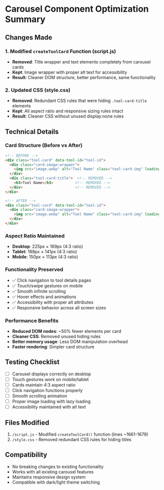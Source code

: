 # Carousel Component Optimization Summary

## Changes Made

### 1. Modified `createToolCard` Function (script.js)
- **Removed**: Title wrapper and text elements completely from carousel cards
- **Kept**: Image wrapper with proper alt text for accessibility
- **Result**: Cleaner DOM structure, better performance, same functionality

### 2. Updated CSS (style.css)
- **Removed**: Redundant CSS rules that were hiding `.tool-card-title` elements
- **Kept**: All aspect ratio and responsive sizing rules intact
- **Result**: Cleaner CSS without unused display:none rules

## Technical Details

### Card Structure (Before vs After)
```html
<!-- BEFORE -->
<div class="tool-card" data-tool-id="tool-id">
  <div class="card-image-wrapper">
    <img src="image.webp" alt="Tool Name" class="tool-card-img" loading="lazy">
  </div>
  <div class="tool-card-title">  <!-- REMOVED -->
    <h3>Tool Name</h3>          <!-- REMOVED -->
  </div>                        <!-- REMOVED -->
</div>

<!-- AFTER -->
<div class="tool-card" data-tool-id="tool-id">
  <div class="card-image-wrapper">
    <img src="image.webp" alt="Tool Name" class="tool-card-img" loading="lazy">
  </div>
</div>
```

### Aspect Ratio Maintained
- **Desktop**: 225px × 169px (4:3 ratio)
- **Tablet**: 188px × 141px (4:3 ratio)  
- **Mobile**: 150px × 113px (4:3 ratio)

### Functionality Preserved
- ✅ Click navigation to tool details pages
- ✅ Touch/swipe gestures on mobile
- ✅ Smooth infinite scrolling
- ✅ Hover effects and animations
- ✅ Accessibility with proper alt attributes
- ✅ Responsive behavior across all screen sizes

### Performance Benefits
- **Reduced DOM nodes**: ~50% fewer elements per card
- **Cleaner CSS**: Removed unused hiding rules
- **Better memory usage**: Less DOM manipulation overhead
- **Faster rendering**: Simpler card structure

## Testing Checklist
- [ ] Carousel displays correctly on desktop
- [ ] Touch gestures work on mobile/tablet
- [ ] Cards maintain 4:3 aspect ratio
- [ ] Click navigation functions properly
- [ ] Smooth scrolling animation
- [ ] Proper image loading with lazy loading
- [ ] Accessibility maintained with alt text

## Files Modified
1. `/script.js` - Modified `createToolCard()` function (lines ~1661-1679)
2. `/style.css` - Removed redundant CSS rules for hiding titles

## Compatibility
- No breaking changes to existing functionality
- Works with all existing carousel features
- Maintains responsive design system
- Compatible with dark/light theme switching